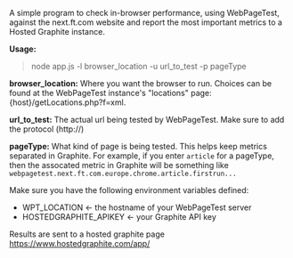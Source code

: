 A simple program to check in-browser performance, using WebPageTest, against the next.ft.com website and report the most important metrics to a Hosted Graphite instance.

**Usage:**
>node app.js -l browser_location -u url_to_test -p pageType

**browser_location:** Where you want the browser to run.  Choices can be found at the WebPageTest instance's "locations" page: {host}/getLocations.php?f=xml.

**url_to_test:** The actual url being tested by WebPageTest.  Make sure to add the protocol (http://)

**pageType:** What kind of page is being tested.  This helps keep metrics separated in Graphite.  For example, if you enter `article` for a pageType, then the assocated metric in Graphite will be something like `webpagetest.next.ft.com.europe.chrome.article.firstrun...`

Make sure you have the following environment variables defined:
 - WPT_LOCATION <- the hostname of your WebPageTest server
 - HOSTEDGRAPHITE_APIKEY <- your Graphite API key

Results are sent to a hosted graphite page https://www.hostedgraphite.com/app/
